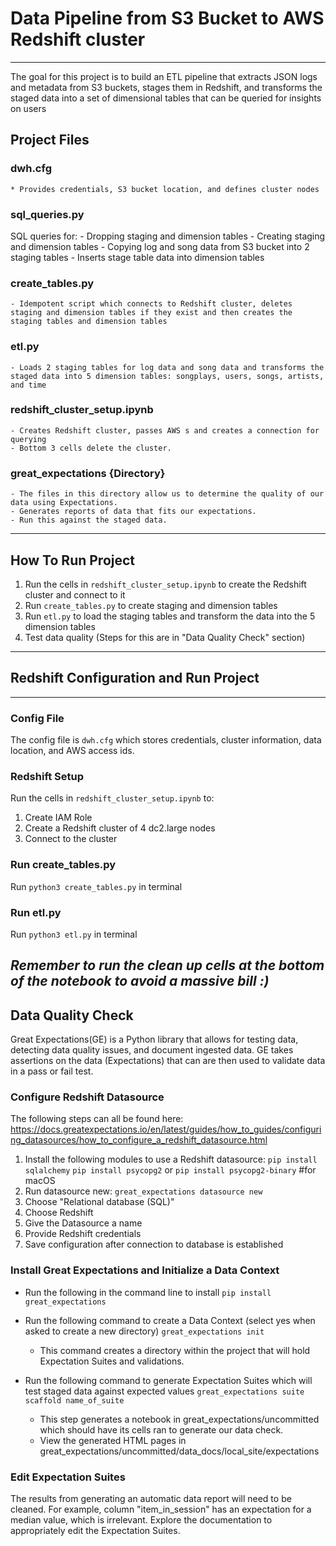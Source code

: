 # Data Pipeline from S3 Bucket to AWS Redshift cluster
---

The goal for this project is to build an ETL pipeline that extracts JSON logs and metadata from S3 buckets, stages them in Redshift, and transforms the staged data into a set of dimensional tables that can be queried for insights on users


## Project Files
### dwh.cfg
    * Provides credentials, S3 bucket location, and defines cluster nodes

### sql_queries.py
SQL queries for:
    - Dropping staging and dimension tables
    - Creating staging and dimension tables
    - Copying log and song data from S3 bucket into 2 staging tables
    - Inserts stage table data into dimension tables

### create_tables.py
    - Idempotent script which connects to Redshift cluster, deletes staging and dimension tables if they exist and then creates the staging tables and dimension tables
    
### etl.py
    - Loads 2 staging tables for log data and song data and transforms the staged data into 5 dimension tables: songplays, users, songs, artists, and time
    
### redshift_cluster_setup.ipynb
    - Creates Redshift cluster, passes AWS s and creates a connection for querying
    - Bottom 3 cells delete the cluster.
    
### great_expectations {Directory}
    - The files in this directory allow us to determine the quality of our data using Expectations.
    - Generates reports of data that fits our expectations.
    - Run this against the staged data.
    
---
## How To Run Project
1. Run the cells in `redshift_cluster_setup.ipynb` to create the Redshift cluster and connect to it
2. Run `create_tables.py` to create staging and dimension tables
3. Run `etl.py` to load the staging tables and transform the data into the 5 dimension tables
4. Test data quality (Steps for this are in "Data Quality Check" section)

---

## Redshift Configuration and Run Project
---
### Config File
The config file is `dwh.cfg` which stores credentials, cluster information, data location, and AWS access ids.

### Redshift Setup
Run the cells in `redshift_cluster_setup.ipynb` to:
1. Create IAM Role
2. Create a Redshift cluster of 4 dc2.large nodes
3. Connect to the cluster

### Run create_tables.py
Run `python3 create_tables.py` in terminal

### Run etl.py
Run `python3 etl.py` in terminal

<em>Remember to run the clean up cells at the bottom of the notebook to avoid a massive bill :)</em>
---
## Data Quality Check
Great Expectations(GE) is a Python library that allows for testing data, detecting data quality issues, and document ingested data.
GE takes assertions on the data (Expectations) that can are then used to validate data in a pass or fail test.

### Configure Redshift Datasource
The following steps can all be found here: https://docs.greatexpectations.io/en/latest/guides/how_to_guides/configuring_datasources/how_to_configure_a_redshift_datasource.html

1. Install the following modules to use a Redshift datasource:
`pip install sqlalchemy`
`pip install psycopg2`
or
`pip install psycopg2-binary` #for macOS
2. Run datasource new: `great_expectations datasource new`
3. Choose "Relational database (SQL)"
4. Choose Redshift
5. Give the Datasource a name
6. Provide Redshift credentials 
7. Save configuration after connection to database is established


### Install Great Expectations and Initialize a Data Context
* Run the following in the command line to install
`pip install great_expectations`

* Run the following command to create a Data Context (select yes when asked to create a new directory)
`great_expectations init`

    * This command creates a directory within the project that will hold Expectation Suites and validations.

* Run the following command to generate Expectation Suites which will test staged data against expected values
`great_expectations suite scaffold name_of_suite`

    * This step generates a notebook in great_expectations/uncommitted which should have its cells ran to generate our data check.
    * View the generated HTML pages in great_expectations/uncommitted/data_docs/local_site/expectations


### Edit Expectation Suites
The results from generating an automatic data report will need to be cleaned. For example, column "item_in_session" has an expectation for a median value, which is irrelevant. 
Explore the documentation to appropriately edit the Expectation Suites.

